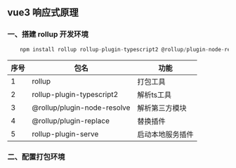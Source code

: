 ## vue3 响应式原理

### 一、搭建 rollup 开发环境

```js
    npm install rollup rollup-plugin-typescript2 @rollup/plugin-node-resolve @rollup/plugin-replace rollup-plugin-serve typescript -D
```

|  序号   | 包名  | 功能 |
|  ----  | ----  | -----  |
| 1  | rollup |  打包工具  |
| 2  | rollup-plugin-typescript2 |  解析ts工具  |
| 3  | @rollup/plugin-node-resolve |  解析第三方模块  |
| 4  | @rollup/plugin-replace |  替换插件  |
| 5  | rollup-plugin-serve |  启动本地服务插件  |

### 二、配置打包环境